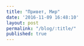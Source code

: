 ```yaml
---
title: "Привет, Мир"
date: '2016-11-09 16:48:10'
layout: post
permalink: "/blog/:title/"
published: true
---
```

